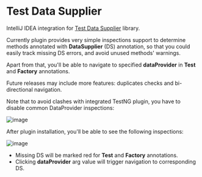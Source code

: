 # Test Data Supplier
IntelliJ IDEA integration for [Test Data Supplier](https://github.com/sskorol/test-data-supplier) library.

Currently plugin provides very simple inspections support to determine methods annotated with **DataSupplier** (DS) annotation, so that you could easily track missing DS errors, and avoid unused methods' warnings.

Apart from that, you'll be able to navigate to specified **dataProvider** in **Test** and **Factory** annotations.

Future releases may include more features: duplicates checks and bi-directional navigation.

Note that to avoid clashes with integrated TestNG plugin, you have to disable common DataProvider inspections:

![image](https://user-images.githubusercontent.com/6638780/28659256-80fc5222-72b7-11e7-83bf-896b205c0527.png)

After plugin installation, you'll be able to see the following inspections:

![image](https://user-images.githubusercontent.com/6638780/28659976-eaa2f79c-72b9-11e7-802a-17d34fbfdb98.png)

 - Missing DS will be marked red for **Test** and **Factory** annotations.
 - Clicking **dataProvider** arg value will trigger navigation to corresponding DS.
